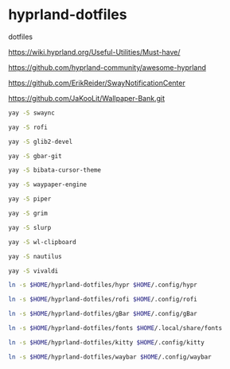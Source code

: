 # hyprland-dotfiles
dotfiles

https://wiki.hyprland.org/Useful-Utilities/Must-have/

https://github.com/hyprland-community/awesome-hyprland

https://github.com/ErikReider/SwayNotificationCenter

https://github.com/JaKooLit/Wallpaper-Bank.git

``` bash
yay -S swaync

yay -S rofi

yay -S glib2-devel

yay -S gbar-git

yay -S bibata-cursor-theme

yay -S waypaper-engine

yay -S piper

yay -S grim

yay -S slurp

yay -S wl-clipboard

yay -S nautilus

yay -S vivaldi

ln -s $HOME/hyprland-dotfiles/hypr $HOME/.config/hypr

ln -s $HOME/hyprland-dotfiles/rofi $HOME/.config/rofi

ln -s $HOME/hyprland-dotfiles/gBar $HOME/.config/gBar

ln -s $HOME/hyprland-dotfiles/fonts $HOME/.local/share/fonts

ln -s $HOME/hyprland-dotfiles/kitty $HOME/.config/kitty

ln -s $HOME/hyprland-dotfiles/waybar $HOME/.config/waybar
```
